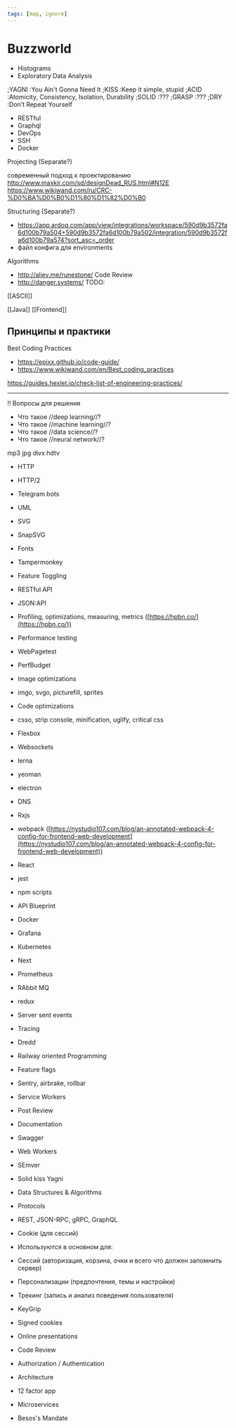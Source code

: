 ```yaml
---
tags: [map, ignore]
---
```


# Buzzworld

- Histograms
- Exploratory Data Analysis

;YAGNI
:You Ain't Gonna Need It
;KISS
:Keep it simple, stupid
;ACID
:Atomicity, Consistency, Isolation, Durability
;SOLID
:???
;GRASP
:???
;DRY
:Don’t Repeat Yourself

- RESTful
- Graphql
- DevOps
- SSH
- Docker

Projecting (Separate?)

современный подход к проектированию
http://www.maxkir.com/sd/designDead_RUS.html#N12E
https://www.wikiwand.com/ru/CRC-%D0%BA%D0%B0%D1%80%D1%82%D0%B0

Structuring (Separate?)

- https://app.ardoq.com/app/view/integrations/workspace/590d9b3572fa6d100b79a504+590d9b3572fa6d100b79a502/integration/590d9b3572fa6d100b79a574?sort_asc=_order
- файл конфига для environments


Algorithms

- http://aliev.me/runestone/
  Code Review
- http://danger.systems/
  TODO:

[[ASCII]]

[[Java]]
[[Frontend]]

## Принципы и практики

Best Coding Practices

- https://epixx.github.io/code-guide/
- https://www.wikiwand.com/en/Best_coding_practices

https://guides.hexlet.io/check-list-of-engineering-practices/

---

!! Вопросы для решения

* Что такое //deep learning//?
* Что такое //machine learning//?
* Что такое //data science//?
* Что такое //neural network//?

mp3
jpg
divx
hdtv

-   HTTP
-   HTTP/2
-   Telegram bots
    
-   UML
    
-   SVG
    
-   SnapSVG
    
-   Fonts
    
-   Tampermonkey
    
-   Feature Toggling
    
-   RESTful API
    
-   JSON:API
    
-   Profiling, optimizations, measuring, metrics ([https://hpbn.co/](https://hpbn.co/))
    
-   Performance testing
    
-   WebPagetest
    
-   PerfBudget
    
-   Image optimizations
    
-   imgo, svgo, picturefill, sprites
    
-   Code optimizations
    
-   csso, strip console, minification, uglify, critical css
    
-   Flexbox
    
-   Websockets
    
-   lerna
    
-   yeoman
    
-   electron
    
-   DNS
    
-   Rxjs
    
-   webpack ([https://nystudio107.com/blog/an-annotated-webpack-4-config-for-frontend-web-development](https://nystudio107.com/blog/an-annotated-webpack-4-config-for-frontend-web-development))
    
-   React
    
-   jest
    
-   npm scripts
    
-   API Blueprint
    
-   Docker
    
-   Grafana
    
-   Kubernetes
    
-   Next
    
-   Prometheus
    
-   RAbbit MQ
    
-   redux
    
-   Server sent events
    
-   Tracing
    
-   Dredd
    
-   Railway oriented Programming
    
-   Feature flags
    
-   Sentry, airbrake, rollbar
    
-   Service Workers
    
-   Post Review
    
-   Documentation
    
-   Swagger
    
-   Web Workers
    
-   SEmver
    
-   Solid kiss Yagni
    
-   Data Structures & Algorithms
    
-   Protocols
    
-   REST, JSON-RPC, gRPC, GraphQL
    
-   Cookie (для сессий)
    
-   Используются в основном для:
    
-   Сессий (авторизация, корзина, очки и всего что должен запомнить сервер)
    
-   Персонализации (предпочтения, темы и настройки)
    
-   Трекинг (запись и анализ поведения пользователя)
    
-   KeyGrip
    
-   Signed cookies
    
-   Online presentations
    
-   Code Review
    
-   Authorization / Authentication
    
-   Architecture
    
-   12 factor app
    
-   Microservices
    
-   Besos's Mandate